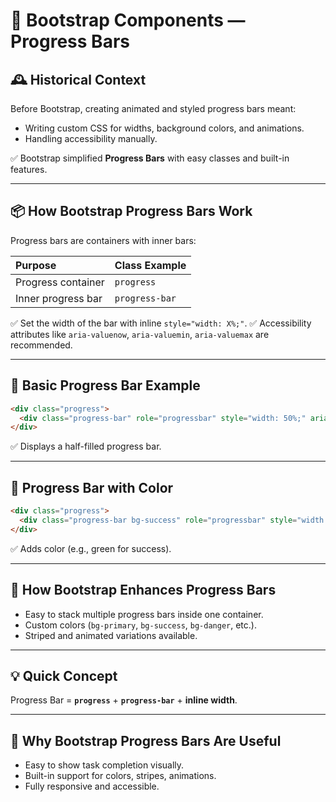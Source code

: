 # 📘 Bootstrap Components — Progress Bars

## 🕰️ Historical Context

Before Bootstrap, creating animated and styled progress bars meant:

- Writing custom CSS for widths, background colors, and animations.
- Handling accessibility manually.

✅ Bootstrap simplified **Progress Bars** with easy classes and built-in features.

---

## 📦 How Bootstrap Progress Bars Work

Progress bars are containers with inner bars:

| Purpose            | Class Example  |
| :----------------- | :------------- |
| Progress container | `progress`     |
| Inner progress bar | `progress-bar` |

✅ Set the width of the bar with inline `style="width: X%;"`.
✅ Accessibility attributes like `aria-valuenow`, `aria-valuemin`, `aria-valuemax` are recommended.

---

## 📄 Basic Progress Bar Example

```html
<div class="progress">
  <div class="progress-bar" role="progressbar" style="width: 50%;" aria-valuenow="50" aria-valuemin="0" aria-valuemax="100">50%</div>
</div>
```

✅ Displays a half-filled progress bar.

---

## 📄 Progress Bar with Color

```html
<div class="progress">
  <div class="progress-bar bg-success" role="progressbar" style="width: 75%;" aria-valuenow="75" aria-valuemin="0" aria-valuemax="100">75%</div>
</div>
```

✅ Adds color (e.g., green for success).

---

## 🔧 How Bootstrap Enhances Progress Bars

- Easy to stack multiple progress bars inside one container.
- Custom colors (`bg-primary`, `bg-success`, `bg-danger`, etc.).
- Striped and animated variations available.

---

## 💡 Quick Concept

Progress Bar = **`progress`** + **`progress-bar`** + **inline width**.

---

## 💸 Why Bootstrap Progress Bars Are Useful

- Easy to show task completion visually.
- Built-in support for colors, stripes, animations.
- Fully responsive and accessible.
